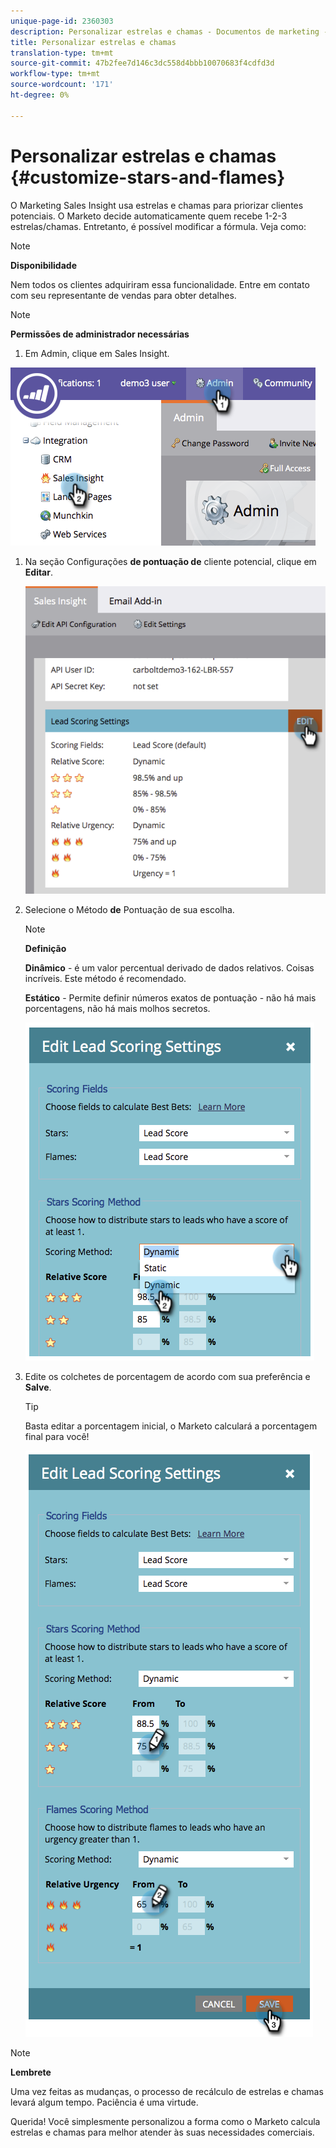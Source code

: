 ```yaml
---
unique-page-id: 2360303
description: Personalizar estrelas e chamas - Documentos de marketing - Documentação do produto
title: Personalizar estrelas e chamas
translation-type: tm+mt
source-git-commit: 47b2fee7d146c3dc558d4bbb10070683f4cdfd3d
workflow-type: tm+mt
source-wordcount: '171'
ht-degree: 0%

---
```



# Personalizar estrelas e chamas {#customize-stars-and-flames}

O Marketing Sales Insight usa estrelas e chamas para priorizar clientes potenciais. O Marketo decide automaticamente quem recebe 1-2-3 estrelas/chamas. Entretanto, é possível modificar a fórmula. Veja como:

>[!NOTE]
>
>**Disponibilidade**
>
>Nem todos os clientes adquiriram essa funcionalidade. Entre em contato com seu representante de vendas para obter detalhes.

>[!NOTE]
>
>**Permissões de administrador necessárias**

1. Em Admin, clique em Sales Insight.

![](assets/image2014-9-16-13-3a38-3a6.png)

1. Na seção Configurações **de pontuação de** cliente potencial, clique em **Editar**.

   ![](assets/image2014-9-16-13-3a38-3a17.png)

1. Selecione o Método **de** Pontuação de sua escolha.

   >[!NOTE]
   >
   >**Definição**
   >
   >
   >**Dinâmico** - é um valor percentual derivado de dados [](priority-urgency-relative-score-and-best-bets.md)relativos. Coisas incríveis. Este método é recomendado.
   >
   >
   >**Estático** - Permite definir números exatos de pontuação - não há mais porcentagens, não há mais molhos secretos.

   ![](assets/image2014-9-16-13-3a38-3a31.png)

1. Edite os colchetes de porcentagem de acordo com sua preferência e **Salve**.

   >[!TIP]
   >
   >
   >Basta editar a porcentagem inicial, o Marketo calculará a porcentagem final para você!

   ![](assets/image2014-9-16-13-3a38-3a49.png)

>[!NOTE]
>
>**Lembrete**
>
>Uma vez feitas as mudanças, o processo de recálculo de estrelas e chamas levará algum tempo. Paciência é uma virtude.

Querida! Você simplesmente personalizou a forma como o Marketo calcula estrelas e chamas para melhor atender às suas necessidades comerciais.